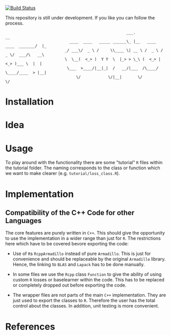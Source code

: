 [![Build Status](https://travis-ci.org/schalkdaniel/compboost.svg?branch=master)](https://travis-ci.org/schalkdaniel/compboost)

This repository is still under development. If you like you can follow the process.

```
                                                     ___.                          __            
                            ____  ____   _____ ______\_ |__   ____   ____  _______/  |_          
                          _/ ___\/  _ \ /     \\____ \| __ \ /  _ \ /  _ \/  ___/\   __\         
                          \  \__(  <_> )  Y Y  \  |_> > \_\ (  <_> |  <_> )___ \  |  |           
                           \___  >____/|__|_|  /   __/|___  /\____/ \____/____  > |__|           
                               \/            \/|__|       \/                  \/                 
```

# Installation

# Idea

# Usage

To play around with the functionality there are some "tutorial" `R` files within the tutorial folder. The naming corresponds
to the class or function which we want to make clearer (e.g. `tutorial/loss_class.R`).

# Implementation

## Compatibility of the C++ Code for other Languages

The core features are purely written in `C++`. This should give the opportunity to use the implementation in a wider range
than just for `R`. The restrictions here which have to be covered bevore exporting the code:

- Use of `R`s `RcppArmadillo` instead of pure `Armadillo`. This is just for convenience and should be replaceable by the original
  `Armadillo` library. Hence, the linking to `BLAS` and `Lapack` has to be done manually.
  
- In some files we use the `Rcpp` class `Function` to give the ability of using custom `R` losses or baselearner within the code.
  This has to be replaced or completely dropped out before exporting the code.
  
- The wrapper files are not parts of the main `C++` implementation. They are just used to export the classes to `R`. Therefore the
  user has the total control about the classes. In addition, unit testing is more convenient.

# References
